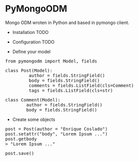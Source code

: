 PyMongoODM
==========

Mongo ODM wroten in Python and based in pymongo client.
* Installation 
TODO

* Configuration 
TODO

* Define your model
<pre>
from pymongodm import Model, fields
</pre>
<pre>
class Post(Model):
         author = fields.StringField()
         body = fields.StringField()
         comments = fields.ListField(cls=Comment)
         tags = fields.ListField(cls=str)
</pre>
<pre>
class Comment(Model):
        author = fields.StringField()
        body = fields.StringField()
</pre>

* Create some objects
<pre>
post = Post(author = "Enrique Coslado")
post.setattr("body", "Lorem Ipsum ...")
post.getbody
> "Lorem Ipsum ..."
</pre>
<pre>
post.save()
</pre>
